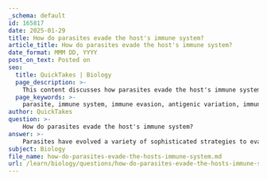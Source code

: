 ```yaml
---
_schema: default
id: 165817
date: 2025-01-29
title: How do parasites evade the host's immune system?
article_title: How do parasites evade the host's immune system?
date_format: MMM DD, YYYY
post_on_text: Posted on
seo:
  title: QuickTakes | Biology
  page_description: >-
    This content discusses how parasites evade the host's immune system through various sophisticated strategies, including alteration of surface proteins, secretion of immunosuppressive substances, molecular mimicry, and more.
  page_keywords: >-
    parasite, immune system, immune evasion, antigenic variation, immunosuppression, molecular mimicry, intracellular lifestyle, host immune response, niche adaptation, parasitic infections
author: QuickTakes
question: >-
    How do parasites evade the host's immune system?
answer: >-
    Parasites have evolved a variety of sophisticated strategies to evade the host's immune system, allowing them to persist and thrive within their hosts. Here are some key mechanisms through which parasites achieve immune evasion:\n\n1. **Alteration of Surface Proteins**: Many parasites can change their surface proteins, a process known as antigenic variation. By frequently altering these proteins, they can avoid detection by the host's immune system, which relies on recognizing specific antigens to mount an immune response. This ability to change their "identity" helps them to remain undetected for extended periods.\n\n2. **Secretion of Immunosuppressive Substances**: Some parasites secrete molecules that can suppress the host's immune response. These substances can inhibit the activation and proliferation of immune cells, such as T cells and B cells, thereby reducing the host's ability to fight off the infection. This immunosuppression allows the parasites to establish and maintain their presence within the host.\n\n3. **Molecular Mimicry**: Certain parasites can mimic host molecules, which helps them to blend in with the host's own cells. By resembling host proteins, they can evade immune recognition and avoid triggering an immune response. This strategy can be particularly effective in preventing the host from identifying the parasite as a foreign invader.\n\n4. **Intracellular Lifestyle**: Some parasites, such as certain protozoa and bacteria, can invade and live within host cells. By residing inside host cells, they are shielded from many components of the host's immune system, including antibodies and immune cells that patrol the extracellular space. This intracellular lifestyle provides a safe haven for the parasites.\n\n5. **Exploitation of Host Immune Responses**: Some parasites can manipulate the host's immune responses to their advantage. For example, they may induce the production of regulatory T cells that suppress the immune response, or they may exploit inflammatory responses to create a more favorable environment for their survival.\n\n6. **Niche Adaptation**: Parasites are often highly specialized to thrive in specific environments within their hosts, such as the gastrointestinal tract. These niches can provide favorable conditions for the parasites, including access to nutrients and protection from immune responses. The unique conditions in these environments can also influence the expression of immune receptors on host cells, further aiding the parasites in evading detection.\n\nUnderstanding these mechanisms is crucial for developing effective treatments and preventive measures against parasitic infections. By targeting the specific strategies that parasites use to evade the immune system, researchers can design interventions that enhance the host's immune response and improve outcomes for infected individuals.
subject: Biology
file_name: how-do-parasites-evade-the-hosts-immune-system.md
url: /learn/biology/questions/how-do-parasites-evade-the-hosts-immune-system
---
```


&nbsp;